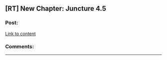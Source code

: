 ## [RT] New Chapter: Juncture 4.5

### Post:

[Link to content](http://junctureserial.blogspot.co.il/2015/12/juncture-45.html)

### Comments:

---

